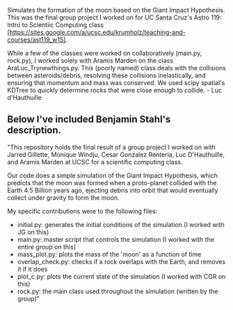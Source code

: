 Simulates the formation of the moon based on the Giant Impact Hypothesis. This was the final group project I worked on for UC Santa Cruz's Astro 119: Intro to Scientiic Computing class [https://sites.google.com/a/ucsc.edu/krumholz/teaching-and-courses/ast119_w15].

While a few of the classes were worked on collaboratively (main.py, rock.py), I worked solely with Aramis Marden on the class AraLuc_Trynewthings.py. This (poorly named) class deals with the collisions between asteroids/debris, resolving these collisions inelastically, and ensuring that momentum and mass was conserved. We used scipy spatial's KDTree to quickly determine rocks that were close enough to collide. - Luc d'Hauthuille



Below I've included Benjamin Stahl's description.
--------------------------------------------------------------------------------------------------

"This repository holds the final result of a group project I worked on with Jarred Gillette, Monique Windju, Cesar Gonzalez Renteria, Luc D'Hauthuille, and Aramis Marden at UCSC for a scientific computing class.

Our code does a simple simulation of the Giant Impact Hypothesis, which predicts that the moon was formed when a proto-planet collided with the Earth 4.5 Billion years ago, ejecting debris into orbit that would eventually collect under gravity to form the moon.

My specific contributions were to the following files:

- initial.py: generates the initial conditions of the simulation (I worked with JG on this)
- main.py: master script that controls the simulation (I worked with the entire group on this)
- mass_plot.py: plots the mass of the 'moon' as a function of time
- overlap_check.py: checks if a rock overlaps with the Earth, and removes it if it does
- plot_c.py: plots the current state of the simulation (I worked with CGR on this)
- rock.py: the main class used throughout the simulation (written by the group)"
